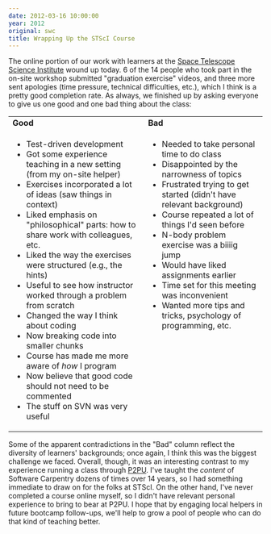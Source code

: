 ```yaml
---
date: 2012-03-16 10:00:00
year: 2012
original: swc
title: Wrapping Up the STScI Course
---
```

<p>The online portion of our work with learners at the <a href="http://www.stsci.edu">Space Telescope Science Institute</a> wound up today. 6 of the 14 people who took part in the on-site workshop submitted "graduation exercise" videos, and three more sent apologies (time pressure, technical difficulties, etc.), which I think is a pretty good completion rate. As always, we finished up by asking everyone to give us one good and one bad thing about the class:</p>
<table>
<tbody>
<tr>
<td><strong>Good</strong></td>
<td><strong>Bad</strong></td>
</tr>
<tr>
<td valign="top">
<ul>
<li>Test-driven development</li>
<li>Got some experience teaching in a new setting (from my on-site helper)</li>
<li>Exercises incorporated a lot of ideas (saw things in context)</li>
<li>Liked emphasis on "philosophical" parts: how to share work with colleagues, etc.</li>
<li>Liked the way the exercises were structured (e.g., the hints)</li>
<li>Useful to see how instructor worked through a problem from scratch</li>
<li>Changed the way I think about coding</li>
<li>Now breaking code into smaller chunks</li>
<li>Course has made me more aware of <em>how</em> I program</li>
<li>Now believe that good code should not need to be commented</li>
<li>The stuff on SVN was very useful</li>
</ul>
</td>
<td valign="top">
<ul>
<li>Needed to take personal time to do class</li>
<li>Disappointed by the narrowness of topics</li>
<li>Frustrated trying to get started (didn't have relevant background)</li>
<li>Course repeated a lot of things I'd seen before</li>
<li>N-body problem exercise was a biiiig jump</li>
<li>Would have liked assignments earlier</li>
<li>Time set for this meeting was inconvenient</li>
<li>Wanted more tips and tricks, psychology of programming, etc.</li>
</ul>
</td>
</tr>
</tbody>
</table>
<p>Some of the apparent contradictions in the "Bad" column reflect the diversity of learners' backgrounds; once again, I think this was the biggest challenge we faced. Overall, though, it was an interesting contrast to my experience running a class through <a href="http://p2pu.org">P2PU</a>. I've taught the <em>content</em> of Software Carpentry dozens of times over 14 years, so I had something immediate to draw on for the folks at STScI. On the other hand, I've never completed a course online myself, so I didn't have relevant personal experience to bring to bear at P2PU. I hope that by engaging local helpers in future bootcamp follow-ups, we'll help to grow a pool of people who can do that kind of teaching better.</p>
